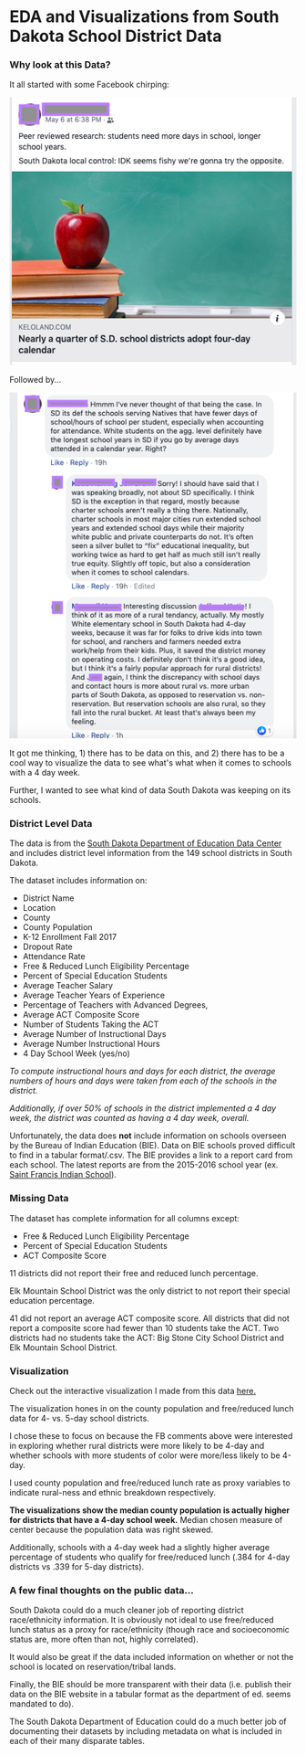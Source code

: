 # EDA and Visualizations from South Dakota School District Data

### Why look at this Data?

It all started with some Facebook chirping:

![](images/i1.png)

Followed by...

![](images/i2.png)

It got me thinking, 1) there has to be data on this, and 2) there has to be a cool way to visualize the data to see what's what when it comes to schools with a 4 day week.

Further, I wanted to see what kind of data South Dakota was keeping on its schools.

### District Level Data

The data is from the [South Dakota Department of Education Data Center](https://doe.sd.gov/data.aspx) and includes district level information from the 149 school districts in South Dakota.

The dataset includes information on:
* District Name
* Location
* County
* County Population
* K-12 Enrollment Fall 2017
* Dropout Rate
* Attendance Rate
* Free & Reduced Lunch Eligibility Percentage
* Percent of Special Education Students
* Average Teacher Salary
* Average Teacher Years of Experience
* Percentage of Teachers with Advanced Degrees,
* Average ACT Composite Score
* Number of Students Taking the ACT
* Average Number of Instructional Days
* Average Number Instructional Hours
* 4 Day School Week (yes/no)

*To compute instructional hours and days for each district, the average numbers of hours and days were taken from each of the schools in the district.*

*Additionally, if over 50% of schools in the district implemented a 4 day week, the district was counted as having a 4 day week, overall.*

Unfortunately, the data does **not** include information on schools overseen by the Bureau of Indian Education (BIE). Data on BIE schools proved difficult to find in a tabular format/.csv. The BIE provides a link to a report card from each school. The latest reports are from the 2015-2016 school year (ex. [Saint Francis Indian School](https://www.bie.edu/cs/groups/xbie/documents/text/idc2-074499.pdf)).

### Missing Data

The dataset has complete information for all columns except:

* Free & Reduced Lunch Eligibility Percentage
* Percent of Special Education Students
* ACT Composite Score

11 districts did not report their free and reduced lunch percentage.

Elk Mountain School District was the only district to not report their special education percentage.

41 did not report an average ACT composite score. All districts that did not report a composite score had fewer than 10 students take the ACT. Two districts had no students take the ACT: Big Stone City School District and Elk Mountain School District.

### Visualization

Check out the interactive visualization I made from this data [here.](https://public.tableau.com/profile/sarah.o.neil#!/vizhome/SDSchoolDistrict-LevelData/Dashboard1)

The visualization hones in on the county population and free/reduced lunch data for 4- vs. 5-day school districts.

I chose these to focus on because the FB comments above were interested in exploring whether rural districts were more likely to be 4-day and whether schools with more students of color were more/less likely to be 4-day.

I used county population and free/reduced lunch rate as proxy variables to indicate rural-ness and ethnic breakdown respectively.

**The visualizations show the median county population is actually higher for districts that have a 4-day school week.** Median chosen measure of center because the population data was right skewed.

Additionally, schools with a 4-day week had a slightly higher average percentage of students who qualify for free/reduced lunch (.384 for 4-day districts vs .339 for 5-day districts).

### A few final thoughts on the public data...

South Dakota could do a much cleaner job of reporting district race/ethnicity information. It is obviously not ideal to use free/reduced lunch status as a proxy for race/ethnicity (though race and socioeconomic status are, more often than not, highly correlated).

It would also be great if the data included information on whether or not the school is located on reservation/tribal lands.

Finally, the BIE should be more transparent with their data (i.e. publish their data on the BIE website in a tabular format as the department of ed. seems mandated to do).

The South Dakota Department of Education could do a much better job of documenting their datasets by including metadata on what is included in each of their many disparate tables.
